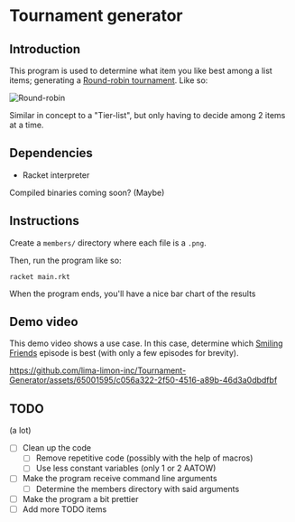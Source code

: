 # Tournament generator

## Introduction
This program is used to determine what item you like best among a list items; generating a [Round-robin tournament](https://en.wikipedia.org/wiki/Round-robin_tournament). Like so:

![Round-robin](https://upload.wikimedia.org/wikipedia/commons/b/b7/Round-robin_tournament_10teams_en.png)

Similar in concept to a "Tier-list", but only having to decide among 2 items at a time.

## Dependencies
- Racket interpreter

Compiled binaries coming soon? (Maybe)

## Instructions 
Create a `members/` directory where each file is a `.png`.

Then, run the program like so:

```shell
racket main.rkt
```

When the program ends, you'll have a nice bar chart of the results

## Demo video
This demo video shows a use case. In this case, determine which [Smiling Friends](https://en.wikipedia.org/wiki/Smiling_Friends) episode is best (with only a few episodes for brevity).


https://github.com/lima-limon-inc/Tournament-Generator/assets/65001595/c056a322-2f50-4516-a89b-46d3a0dbdfbf


## TODO
(a lot)

- [ ] Clean up the code
	- [ ] Remove repetitive code (possibly with the help of macros)
	- [ ] Use less constant variables (only 1 or 2 AATOW)
- [ ] Make the program receive command line arguments
	- [ ] Determine the members directory with said arguments
- [ ] Make the program a bit prettier
- [ ] Add more TODO items
